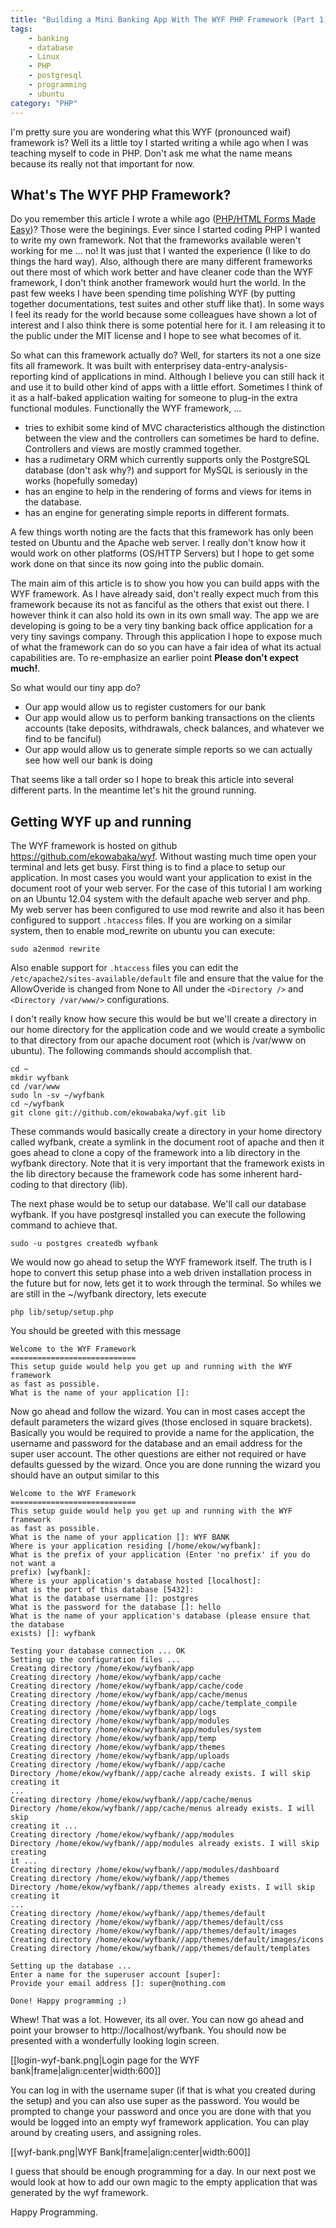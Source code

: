 ```yaml
---
title: "Building a Mini Banking App With The WYF PHP Framework (Part 1)"
tags: 
    - banking
    - database
    - Linux
    - PHP
    - postgresql
    - programming
    - ubuntu
category: "PHP"
---
```

I'm pretty sure you are wondering what this WYF (pronounced waif) framework is?
Well its a little toy I started writing a while ago when I was teaching myself
to code in PHP. Don't ask me what the name means because its really not that
important for now. 

<!--more-->
## What's The WYF PHP Framework?
Do you remember this article I wrote a while ago 
([PHP/HTML Forms Made Easy](http://ekowabaka.me/2009/03/05/phphtml-forms-made-easy.html))? 
Those were the beginings. Ever since I started coding PHP
I wanted to write my own framework. Not that the frameworks available weren't
working for me ... no! It was just that I wanted the experience (I like to do
things the hard way). Also, although there are many different frameworks out
there most of which work better and have cleaner code than the WYF framework, I
don't think another framework would hurt the world. In the past few weeks I have
been spending time polishing WYF (by putting together documentations, test
suites and other stuff like that). In some ways I feel its ready for the world
because some colleagues have shown a lot of interest and I also think there is
some potential here for it. I am releasing it to the public under the MIT
license and I hope to see what becomes of it.

So what can this framework actually do? Well, for starters its not a one size
fits all framework. It was built with enterprisey data-entry-analysis-reporting
kind of applications in mind. Although I believe you can still hack it and use
it to build other kind of apps with a little effort. Sometimes I think of it as
a half-baked application waiting for someone to plug-in the extra functional
modules. Functionally the WYF framework, ...

- tries to exhibit some kind of MVC characteristics although the distinction
between the view and the controllers can sometimes be hard to define.
Controllers and views are mostly crammed together.
- has a rudimetary ORM which currently supports only the PostgreSQL database
(don't ask why?) and support for MySQL is seriously in the works (hopefully
someday)
- has an engine to help in the rendering of forms and views for items in the
database.
- has an engine for generating simple reports in different formats.

A few things worth noting are the facts that this framework has only been tested on
Ubuntu and the Apache web server. I really don't know how it would work on other
platforms (OS/HTTP Servers) but I hope to get some work done on that since its
now going into the public domain.

The main aim of this article is to show you how you can build apps with the WYF
framework. As I have already said, don't really expect much from this framework
because its not as fanciful as the others that exist out there. I however think
it can also hold its own in its own small way. The app we are developing is
going to be a very tiny banking back office application for a very tiny savings
company. Through this application I hope to expose much of what the framework
can do so you can have a fair idea of what its actual capabilities are. To
re-emphasize an earlier point **Please don't expect much!**.

So what would our tiny app do?
- Our app would allow us to register customers for our bank
- Our app would allow us to perform banking transactions on the clients
accounts (take deposits, withdrawals, check balances, and whatever we find to
be fanciful)
- Our app would allow us to generate simple reports so we can actually see
how well our bank is doing

That seems like a tall order so I hope to break this article into several
different parts. In the meantime let's hit the ground running.

## Getting WYF up and running
The WYF framework is hosted on github https://github.com/ekowabaka/wyf. Without
wasting much time open your terminal and lets get busy. First thing is to find a
place to setup our application. In most cases you would want your application to
exist in the document root of your web server. For the case of this tutorial I
am working on an Ubuntu 12.04 system with the default apache web server and php.
My web server has been configured to use mod rewrite and also it has been
configured to support `.htaccess` files. If you are working on a
similar system, then to enable mod_rewrite on ubuntu you can execute:

    sudo a2enmod rewrite

Also enable support for `.htaccess` files you can edit the
`/etc/apache2/sites-available/default` file and ensure that the value
for the AllowOveride is changed from None to All under the `<Directory />`
and `<Directory /var/www/>` configurations.

I don't really know how secure this would be but we'll create a directory in our
home directory for the application code and we would create a symbolic to that
directory from our apache document root (which is /var/www on ubuntu). The
following commands should accomplish that.

    cd ~
    mkdir wyfbank
    cd /var/www
    sudo ln -sv ~/wyfbank
    cd ~/wyfbank
    git clone git://github.com/ekowabaka/wyf.git lib

These commands would basically create a directory in your home directory called
wyfbank, create a symlink in the document root of apache and then it goes ahead
to clone a copy of the framework into a lib directory in the wyfbank directory.
Note that it is very important that the framework exists in the lib directory
because the framework code has some inherent hard-coding to that directory
(lib).

The next phase would be to setup our database. We'll call our database wyfbank.
If you have postgresql installed you can execute the following command to
achieve that.

    sudo -u postgres createdb wyfbank
    
We would now go ahead to setup the WYF framework itself. The truth is I hope to
convert this setup phase into a web driven installation process in the future
but for now, lets get it to work through the terminal. So whiles we are still in
the ~/wyfbank directory, lets execute

    php lib/setup/setup.php
    
You should be greeted with this message

    Welcome to the WYF Framework
    ============================
    This setup guide would help you get up and running with the WYF framework
    as fast as possible.
    What is the name of your application []:

Now go ahead and follow the wizard. You can in most cases accept the default
parameters the wizard gives (those enclosed in square brackets). Basically you
would be required to provide a name for the application, the username and
password for the database and an email address for the super user account. The
other questions are either not required or have defaults guessed by the wizard.
Once you are done running the wizard you should have an output similar to this

    Welcome to the WYF Framework
    ============================
    This setup guide would help you get up and running with the WYF framework
    as fast as possible.
    What is the name of your application []: WYF BANK
    Where is your application residing [/home/ekow/wyfbank]: 
    What is the prefix of your application (Enter 'no prefix' if you do not want a
    prefix) [wyfbank]: 
    Where is your application's database hosted [localhost]: 
    What is the port of this database [5432]: 
    What is the database username []: postgres
    What is the password for the database []: hello
    What is the name of your application's database (please ensure that the database
    exists) []: wyfbank

    Testing your database connection ... OK
    Setting up the configuration files ...
    Creating directory /home/ekow/wyfbank/app
    Creating directory /home/ekow/wyfbank/app/cache
    Creating directory /home/ekow/wyfbank/app/cache/code
    Creating directory /home/ekow/wyfbank/app/cache/menus
    Creating directory /home/ekow/wyfbank/app/cache/template_compile
    Creating directory /home/ekow/wyfbank/app/logs
    Creating directory /home/ekow/wyfbank/app/modules
    Creating directory /home/ekow/wyfbank/app/modules/system
    Creating directory /home/ekow/wyfbank/app/temp
    Creating directory /home/ekow/wyfbank/app/themes
    Creating directory /home/ekow/wyfbank/app/uploads
    Creating directory /home/ekow/wyfbank//app/cache
    Directory /home/ekow/wyfbank//app/cache already exists. I will skip creating it
    ...
    Creating directory /home/ekow/wyfbank//app/cache/menus
    Directory /home/ekow/wyfbank//app/cache/menus already exists. I will skip
    creating it ...
    Creating directory /home/ekow/wyfbank//app/modules
    Directory /home/ekow/wyfbank//app/modules already exists. I will skip creating
    it ...
    Creating directory /home/ekow/wyfbank//app/modules/dashboard
    Creating directory /home/ekow/wyfbank//app/themes
    Directory /home/ekow/wyfbank//app/themes already exists. I will skip creating it
    ...
    Creating directory /home/ekow/wyfbank//app/themes/default
    Creating directory /home/ekow/wyfbank//app/themes/default/css
    Creating directory /home/ekow/wyfbank//app/themes/default/images
    Creating directory /home/ekow/wyfbank//app/themes/default/images/icons
    Creating directory /home/ekow/wyfbank//app/themes/default/templates

    Setting up the database ...
    Enter a name for the superuser account [super]: 
    Provide your email address []: super@nothing.com

    Done! Happy programming ;)

Whew! That was a lot. However, its all over. You can now go ahead and point your
browser to http://localhost/wyfbank. You should now be presented with a
wonderfully looking login screen.

[[login-wyf-bank.png|Login page for the WYF bank|frame|align:center|width:600]]

You can log in with the username super (if that is what you created during the
setup) and you can also use super as the password. You would be prompted to
change your password and once you are done with that you would be logged into an
empty wyf framework application. You can play around by creating users, and
assigning roles.

[[wyf-bank.png|WYF Bank|frame|align:center|width:600]]

I guess that should be enough programming for a day. In our next post we would
look at how to add our own magic to the empty application that was generated by
the wyf framework.

Happy Programming.
